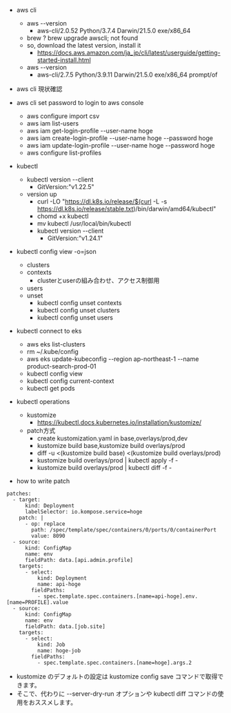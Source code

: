 - aws cli
    - aws --version
        - aws-cli/2.0.52 Python/3.7.4 Darwin/21.5.0 exe/x86_64
    - brew ? brew upgrade awscli; not found
    - so, download the latest version, install it
        - https://docs.aws.amazon.com/ja_jp/cli/latest/userguide/getting-started-install.html
    - aws --version
        - aws-cli/2.7.5 Python/3.9.11 Darwin/21.5.0 exe/x86_64 prompt/of
- aws cli 現状確認

- aws cli set password to login to aws console
    - aws configure import csv
    - aws iam list-users
    - aws iam get-login-profile --user-name hoge
    - aws iam create-login-profile --user-name hoge --password hoge
    - aws iam update-login-profile --user-name hoge --password hoge
    - aws configure list-profiles

- kubectl
    - kubectl version --client
        - GitVersion:"v1.22.5"
    - version up
        - curl -LO "https://dl.k8s.io/release/$(curl -L -s https://dl.k8s.io/release/stable.txt)/bin/darwin/amd64/kubectl"
        - chomd +x kubectl
        - mv kubectl /usr/local/bin/kubectl
        - kubectl version --client
            - GitVersion:"v1.24.1"

- kubectl config view -o=json
    - clusters
    - contexts
        - clusterとuserの組み合わせ、アクセス制御用
    - users
    - unset
        - kubectl config unset contexts
        - kubectl config unset clusters
        - kubectl config unset users

- kubectl connect to eks
    - aws eks list-clusters
    - rm ~/.kube/config
    - aws eks update-kubeconfig --region ap-northeast-1 --name product-search-prod-01
    - kubectl config view
    - kubectl config current-context
    - kubectl get pods

- kubectl operations
    - kustomize
        - https://kubectl.docs.kubernetes.io/installation/kustomize/
    - patch方式
        - create kustomization.yaml in base,overlays/prod,dev
        - kustomize build base,kustomize build overlays/prod
        - diff -u <(kustomize build base) <(kustomize build overlays/prod)
        - kustomize build overlays/prod | kubectl apply -f -
        - kustomize build overlays/prod | kubectl diff -f -

- how to write patch
```
patches:
  - target:
      kind: Deployment
      labelSelector: io.kompose.service=hoge
    patch: |
      - op: replace
        path: /spec/template/spec/containers/0/ports/0/containerPort
        value: 8090
  - source:
      kind: ConfigMap
      name: env
      fieldPath: data.[api.admin.profile]
    targets:
      - select:
          kind: Deployment
          name: api-hoge
        fieldPaths:
          - spec.template.spec.containers.[name=api-hoge].env.[name=PROFILE].value
  - source:
      kind: ConfigMap
      name: env
      fieldPath: data.[job.site]
    targets:
      - select:
          kind: Job
          name: hoge-job
        fieldPaths:
          - spec.template.spec.containers.[name=hoge].args.2
```

- kustomize のデフォルトの設定は kustomize config save コマンドで取得できます。
- そこで、代わりに --server-dry-run オプションや kubectl diff コマンドの使用をおススメします。